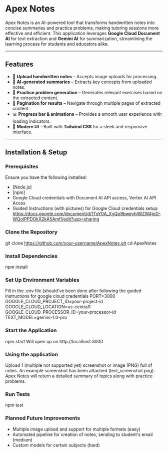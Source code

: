 # Apex Notes

Apex Notes is an AI-powered tool that transforms handwritten notes into concise summaries and practice problems, making tutoring sessions more effective and efficient. This application leverages **Google Cloud Document AI** for text extraction and **Gemini AI** for summarization, streamlining the learning process for students and educators alike.

---

## Features

- 📸 **Upload handwritten notes** – Accepts image uploads for processing.
- 📝 **AI-generated summaries** – Extracts key concepts from uploaded notes.
- 🎯 **Practice problem generation** – Generates relevant exercises based on the extracted content.
- 🔄 **Pagination for results** – Navigate through multiple pages of extracted content.
- 📊 **Progress bar & animations** – Provides a smooth user experience with loading indicators.
- 🎨 **Modern UI** – Built with **Tailwind CSS** for a sleek and responsive interface.

---

## Installation & Setup

### Prerequisites

Ensure you have the following installed:

- [Node.js]
- [npm]
- Google Cloud credentials with Document AI API access, Vertex AI API Acess
- Guided Instructions (with pictures) for Google Cloud credentials setup: https://docs.google.com/document/d/1ToY0A_XyQo9bweyhIWZW4joD-WQolPPDOkX2kA5AmfI/edit?usp=sharing

### Clone the Repository

git clone https://github.com/your-username/ApexNotes.git
cd ApexNotes

### Install Dependencies

npm install

### Set Up Environment Variables

Fill in the .env file (should've been done after following the guided instructions for google cloud credentials
PORT=3000
GOOGLE_CLOUD_PROJECT_ID=your-project-id
GOOGLE_CLOUD_LOCATION=us-central1
GOOGLE_CLOUD_PROCESSOR_ID=your-processor-id
TEXT_MODEL=gemini-1.0-pro

### Start the Application

npm start
Will open up on http://localhost:3000

### Using the application

Upload 1 (multiple not supported yet) screenshot or image (PNG) full of notes. An example screenshot has been attached (test_screenshot.png). Apex Notes will return a detailed summary of topics along with practice problems.

### Run Tests

npm test

### Planned Future Improvements

- Multiple image upload and support for multiple formats (easy)
- Automated pipeline for creation of notes, sending to student's email (medium)
- Custom models for certain subjects (hard)
